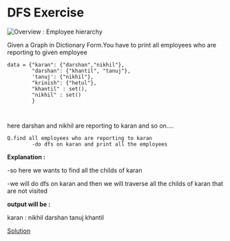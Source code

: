 # DFS Exercise

![Overview : Employee hierarchy](https://github.com/beladiyadarshan/Dfs/blob/main/emp.png?raw=true)

Given a Graph in Dictionary Form.You have to print all employees who are reporting to given employee

```
data = {"karan": {"darshan","nikhil"},
        "darshan": {"khantil", "tanuj"},
        'tanuj': {"nikhil"},
        "krinish": {"hetul"},
        "khantil" : set(),
        "nikhil" : set()
        }
        
    
 ```
 
 here darshan and nikhil are reporting to karan and so on....
 
 ```
 Q.find all employees who are reporting to karan
         -do dfs on karan and print all the employees
 ```

**Explanation :**

-so here we wants to find all the childs of karan 

-we will do dfs on karan and then we will traverse all the childs of karan that are not visited 

**output will be :**

karan : nikhil darshan tanuj khantil 

[Solution](https://github.com/beladiyadarshan/Dfs/blob/main/Dfs_exercise.py)


 



